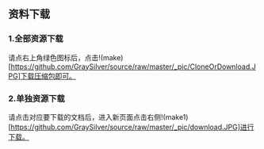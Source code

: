 ## 资料下载

### 1.全部资源下载
请点右上角绿色图标后，点击!(make)[https://github.com/GraySilver/source/raw/master/_pic/CloneOrDownload.JPG]下载压缩包即可。

### 2.单独资源下载
请点击对应要下载的文档后，进入新页面点击右侧!(make1)[https://github.com/GraySilver/source/raw/master/_pic/download.JPG]进行下载。
